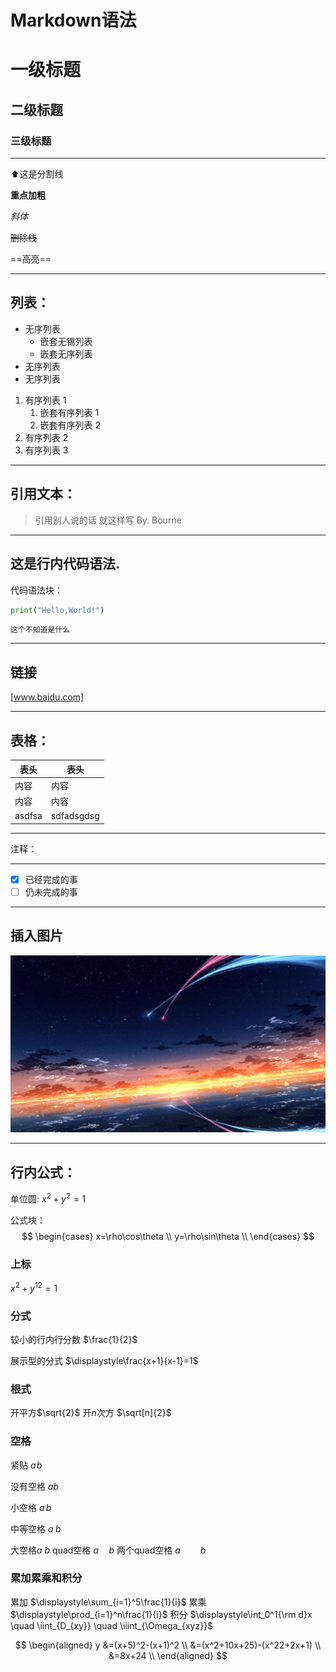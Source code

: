 # Markdown语法

# 一级标题

## 二级标题

### 三级标题

---
⬆这是分割线

**重点加粗**

*斜体*

~~删除线~~

==高亮==

---
## 列表：
* 无序列表
    * 嵌套无锡列表
    * 嵌套无序列表
* 无序列表
* 无序列表

1. 有序列表 1
   1. 嵌套有序列表 1
   2. 嵌套有序列表 2
2. 有序列表 2
3. 有序列表 3

---
## 引用文本：

> 引用别人说的话
> 就这样写
> By. Bourne
---

## 这是行内代码语法.

代码语法块：

```python
print("Hello,World!")                                                                                             
```
`这个不知道是什么`

---
## 链接
[www.baidu.com]

---
## 表格：

| 表头   | 表头       |
| ------ | ---------- |
| 内容   | 内容       |
| 内容   | 内容       |
| asdfsa | sdfadsgdsg |

---

注释：

<!-- 你看
不见我 
 -->

---
- [x] 已经完成的事
- [ ] 仍未完成的事

---
## 插入图片
![Alt text](wallhaven-zyxz9v.jpg)

---
## 行内公式：
单位圆: $x^2+y^2=1$

公式块：
$$
\begin{cases}
    x=\rho\cos\theta \\
    y=\rho\sin\theta \\
\end{cases}
$$

### 上标
$x^2+y^{12}=1$

### 分式
较小的行内行分数 $\frac{1}{2}$

展示型的分式 $\displaystyle\frac{x+1}{x-1}=1$ 

### 根式
开平方$\sqrt{2}$
开$n$次方 $\sqrt[n]{2}$

### 空格
紧贴 $a\!b$

没有空格 $ab$

小空格 $a\,b$

中等空格 $a\;b$

大空格$a\ b$
quad空格 $a\quad b$
两个quad空格 $a\qquad b$


### 累加累乘和积分
累加 $\displaystyle\sum_{i=1}^5\frac{1}{i}$
累乘 $\displaystyle\prod_{i=1}^n\frac{1}{i}$
积分 $\displaystyle\int_0^1{\rm d}x \quad \iint_{D_{xy}} \quad \iiint_{\Omega_{xyz}}$

$$
\begin{aligned}
    y &=(x+5)^2-(x+1)^2 \\
    &=(x^2+10x+25)-(x^22+2x+1) \\
    &=8x+24 \\
\end{aligned}
$$


